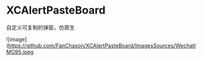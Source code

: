 # XCAlertPasteBoard
自定义可复制的弹窗，仿原生

![image](https://github.com/FanChason/XCAlertPasteBoard/ImagesSources/WechatIMG95.jpeg
